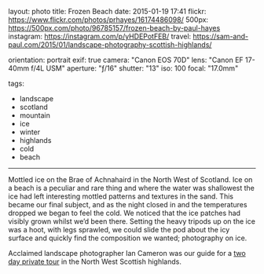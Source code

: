 layout: photo
title: Frozen Beach
date: 2015-01-19 17:41
flickr: https://www.flickr.com/photos/prhayes/16174486098/
500px: https://500px.com/photo/96785157/frozen-beach-by-paul-hayes
instagram: https://instagram.com/p/yHDEPotFEB/
travel: https://sam-and-paul.com/2015/01/landscape-photography-scottish-highlands/

orientation: portrait
exif: true
camera: "Canon EOS 70D"
lens: "Canon EF 17-40mm f/4L USM"
aperture: "ƒ/16"
shutter: "13"
iso: 100
focal: "17.0mm"

tags:
  - landscape
  - scotland
  - mountain
  - ice
  - winter
  - highlands
  - cold
  - beach
---

Mottled ice on the Brae of Achnahaird in the North West of Scotland. Ice on a beach is a peculiar and rare thing and where the water was shallowest the ice had left interesting mottled patterns and textures in the sand. This became our final subject, and as the night closed in and the temperatures dropped we began to feel the cold. We noticed that the ice patches had visibly grown whilst we’d been there. Setting the heavy tripods up on the ice was a hoot, with legs sprawled, we could slide the pod about the icy surface and quickly find the composition we wanted; photography on ice.

Acclaimed landscape photographer Ian Cameron was our guide for a [two day private tour](https://sam-and-paul.com/2015/01/landscape-photography-scottish-highlands/3/) in the North West Scottish highlands.
